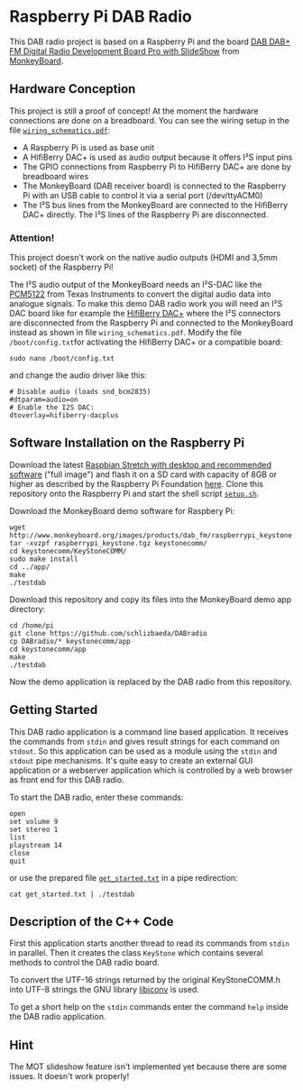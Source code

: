 # Raspberry Pi DAB Radio
This DAB radio project is based on a Raspberry Pi and the board
[DAB DAB+ FM Digital Radio Development Board Pro with SlideShow](https://www.monkeyboard.org/products/85-developmentboard/85-dab-dab-fm-digital-radio-development-board-pro)
from [MonkeyBoard](https://www.monkeyboard.org/).

## Hardware Conception
This project is still a proof of concept! At the moment the hardware
connections are done on a breadboard. You can see the wiring setup in
the file [`wiring_schematics.pdf`](https://github.com/schlizbaeda/DABradio/blob/master/wiring_schematics.pdf):
* A Raspberry Pi is used as base unit
* A HifiBerry DAC+ is used as audio output because it offers I²S input pins
* The GPIO connections from Raspberry Pi to HifiBerry DAC+ are done by breadboard wires
* The MonkeyBoard (DAB receiver board) is connected to the Raspberry Pi with an USB cable to control it via a serial port (/dev/ttyACM0)
* The I²S bus lines from the MonkeyBoard are connected to the HifiBerry DAC+ directly. The I²S lines of the Raspberry Pi are disconnected.
### Attention!
This project doesn't work on the native audio outputs (HDMI and
3,5mm socket) of the Raspberry Pi!

The I²S audio output of the MonkeyBoard needs an I²S-DAC like the
[PCM5122](http://www.ti.com/product/PCM5122) from Texas Instruments
to convert the digital audio data into analogue signals. To make this
demo DAB radio work you will need an I²S DAC board like for example
the [HifiBerry DAC+](https://www.hifiberry.com/products/dacplus/)
where the I²S connectors are disconnected from the Raspberry Pi and
connected to the MonkeyBoard instead as shown in file
`wiring_schematics.pdf`. Modify the file `/boot/config.txt`for
activating the HifiBerry DAC+ or a compatible board:
```shell
sudo nano /boot/config.txt
```
and change the audio driver like this:
```shell
# Disable audio (loads snd_bcm2835)
#dtparam=audio=on
# Enable the I2S DAC:
dtoverlay=hifiberry-dacplus

```


## Software Installation on the Raspberry Pi
Download the latest [Raspbian Stretch with desktop and recommended software](https://www.raspberrypi.org/downloads/raspbian)
 ("full image") and flash it on a SD card with capacity of 8GB or
higher as described by the Raspberry Pi Foundation [here](https://www.raspberrypi.org/documentation/installation/installing-images/README.md).
Clone this repository onto the Raspberry Pi and start the shell script
[`setup.sh`](https://github.com/schlizbaeda/DABradio/blob/master/setup.sh).


Download the MonkeyBoard demo software for Raspbery Pi:
```shell
wget http://www.monkeyboard.org/images/products/dab_fm/raspberrypi_keystone.tgz
tar -xvzpf raspberrypi_keystone.tgz keystonecomm/
cd keystonecomm/KeyStoneCOMM/
sudo make install
cd ../app/
make
./testdab
```

Download this repository and copy its files into the MonkeyBoard demo app directory:
```shell
cd /home/pi
git clone https://github.com/schlizbaeda/DABradio
cp DABradio/* keystonecomm/app
cd keystonecomm/app
make
./testdab
```
Now the demo application is replaced by the DAB radio from this repository.

## Getting Started
This DAB radio application is a command line based application. It receives
the commands from `stdin` and gives result strings for each command on
`stdout`. So this application can be used as a module using the `stdin` and
`stdout` pipe mechanisms. It's quite easy to create an external GUI application
or a webserver application which is controlled by a web browser as front end
for this DAB radio.

To start the DAB radio, enter these commands:
```shell
open
set volume 9
set stereo 1
list
playstream 14
close
quit
```
or use the prepared file [`get_started.txt`](https://github.com/schlizbaeda/DABradio/blob/master/get_started.txt)
in a pipe redirection:
```shell
cat get_started.txt | ./testdab
```

## Description of the C++ Code
First this application starts another thread to read its commands from
`stdin` in parallel. Then it creates the class `KeyStone` which contains
several methods to control the DAB radio board.

To convert the UTF-16 strings returned by the original KeyStoneCOMM.h
into UTF-8 strings the GNU library [libiconv](https://www.gnu.org/software/libiconv/)
is used.

To get a short help on the `stdin` commands enter the command `help`
inside the DAB radio application.

## Hint
The MOT slideshow feature isn't implemented yet because there are some
issues. It doesn't work properly!

